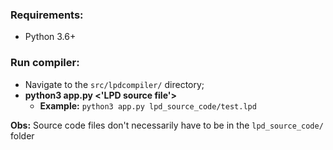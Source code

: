 ### Requirements:
* Python 3.6+

### Run compiler:
* Navigate to the ``src/lpdcompiler/`` directory;
* **python3 app.py <'LPD source file'>**
  * **Example:** ``python3 app.py lpd_source_code/test.lpd``

**Obs:** Source code files don't necessarily have to be in the ``lpd_source_code/`` folder